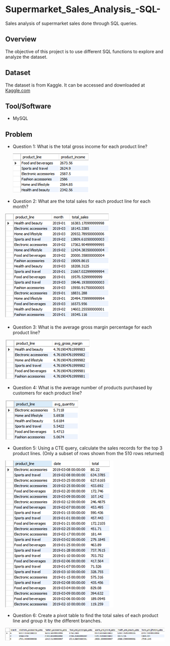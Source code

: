 # Supermarket_Sales_Analysis_-SQL-
Sales analysis of supermarket sales done through SQL queries.
## Overview
The objective of this project is to use different SQL functions to explore and analyze the dataset.
## Dataset
The dataset is from Kaggle. It can be accessed and downloaded at [Kaggle.com](https://www.kaggle.com/datasets/aungpyaeap/supermarket-sales)
## Tool/Software
- MySQL
## Problem
- Question 1: What is the total gross income for each product line?
 
  ![Total Gross Income for each product line](https://github.com/ag289/Supermarket_Sales_Analysis_-SQL-/blob/main/Images/Question%201.PNG)
  
- Question 2: What are the total sales for each product line for each month?
 
 ![Total Sales for Each Product Line for Each Month](https://github.com/ag289/Supermarket_Sales_Analysis_-SQL-/blob/main/Images/Question%202.PNG)
 
- Question 3: What is the average gross margin percentage for each product line?

![Average gross margin percentage for each product line](https://github.com/ag289/Supermarket_Sales_Analysis_-SQL-/blob/main/Images/Question%203.PNG)

- Question 4: What is the average number of products purchased by customers for each product line?

![average number of products purchased by customers for each product line](https://github.com/ag289/Supermarket_Sales_Analysis_-SQL-/blob/main/Images/Question%204.PNG)

- Question 5: Using a CTE query, calculate the sales records for the top 3 product lines. (Only a subset of rows shown from the 510 rows returned)

![CTE query to calculate the sales records for top 3 product lines](https://github.com/ag289/Supermarket_Sales_Analysis_-SQL-/blob/main/Images/Question%205.PNG)

- Question 6: Create a pivot table to find the total sales of each product line and group it by the different branches.

![Pivot table to find the total sales of each product line grouped by branches](https://github.com/ag289/Supermarket_Sales_Analysis_-SQL-/blob/main/Images/Question%206.PNG)

